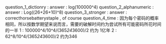 question_1_dictionry : answer : log(100000^4)
question_2_alphanumeric : answer : Log((26+26+10)^8)
question_3_stronger : answer : correcthorsebatterystaple , of course 
question_4_time :
因为每个密码的概率相同，所以按数学期望来说而言，需要的破解时间约为尝试所有可能密码所花时间的一半
1 : 100000^4/10^4/(365*24*3600)/2 约为 1亿年
2 : 62^8/10^4/(365*24*3600)/2 约为346

